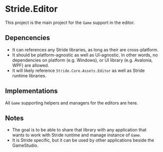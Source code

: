 # Stride.Editor

This project is the main project for the `Game` support in the editor.

## Depencencies

* It can references any Stride libraries, as long as their are cross-platform.
* It should be platform-agnostic as well as UI-agnostic.
  In other words, no dependencies on platform (e.g. Windows), or UI library (e.g. Avalonia, WPF) are allowed.
* It will likely reference `Stride.Core.Assets.Editor` as well as Stride runtime libraries.

## Implementations

All `Game` supporting helpers and managers for the editors are here.

## Notes

* The goal is to be able to share that library with any application that wants to work with Stride runtime and manage instance of `Game`.
* It is Stride specific, but it can be used by other applications beside the GameStudio.

